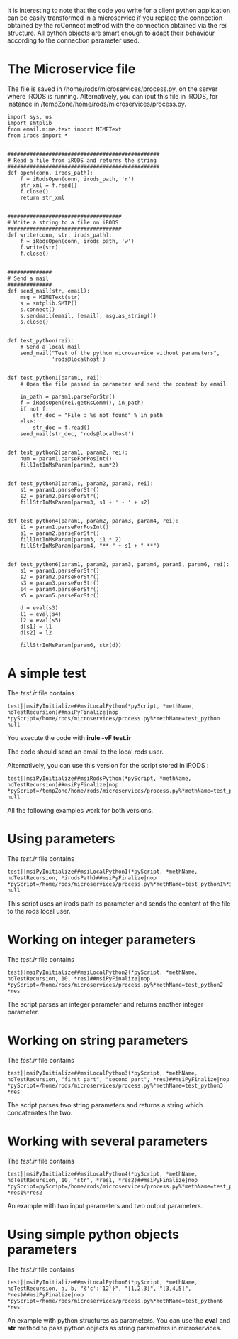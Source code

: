 It is interesting to note that the code you write for a client python application can be easily transformed in a microservice if you replace the connection obtained by the rcConnect method with the connection obtained via the rei structure. All python objects are smart enough to adapt their behaviour according to the connection parameter used.

# The Microservice file #

The file is saved in /home/rods/microservices/process.py, on the server where iRODS is running.
Alternatively, you can iput this file in iRODS, for instance in /tempZone/home/rods/microservices/process.py.

```
import sys, os
import smtplib
from email.mime.text import MIMEText
from irods import *


################################################
# Read a file from iRODS and returns the string
################################################
def open(conn, irods_path):
    f = iRodsOpen(conn, irods_path, 'r')            
    str_xml = f.read()    
    f.close()
    return str_xml


####################################
# Write a string to a file on iRODS
####################################
def write(conn, str, irods_path):
    f = iRodsOpen(conn, irods_path, 'w')
    f.write(str)
    f.close()
    
 
##############
# Send a mail
##############   
def send_mail(str, email):
    msg = MIMEText(str)
    s = smtplib.SMTP()
    s.connect()
    s.sendmail(email, [email], msg.as_string())
    s.close()

    
def test_python(rei):
    # Send a local mail
    send_mail("Test of the python microservice without parameters", 
              'rods@localhost')
              
    
def test_python1(param1, rei):
    # Open the file passed in parameter and send the content by email
        
    in_path = param1.parseForStr()
    f = iRodsOpen(rei.getRsComm(), in_path)    
    if not f:
        str_doc = "File : %s not found" % in_path
    else:
        str_doc = f.read()
    send_mail(str_doc, 'rods@localhost')
    
    
def test_python2(param1, param2, rei):
    num = param1.parseForPosInt()
    fillIntInMsParam(param2, num*2)
    
    
def test_python3(param1, param2, param3, rei):
    s1 = param1.parseForStr()
    s2 = param2.parseForStr()
    fillStrInMsParam(param3, s1 + ' - ' + s2)
    
    
def test_python4(param1, param2, param3, param4, rei):
    i1 = param1.parseForPosInt()
    s1 = param2.parseForStr()
    fillIntInMsParam(param3, i1 * 2)
    fillStrInMsParam(param4, "** " + s1 + " **")
    
    
def test_python6(param1, param2, param3, param4, param5, param6, rei):
    s1 = param1.parseForStr()
    s2 = param2.parseForStr()
    s3 = param3.parseForStr()
    s4 = param4.parseForStr()
    s5 = param5.parseForStr()
    
    d = eval(s3)
    l1 = eval(s4)
    l2 = eval(s5)
    d[s1] = l1
    d[s2] = l2
    
    fillStrInMsParam(param6, str(d))
```



# A simple test #

The _test.ir_ file contains

```
test||msiPyInitialize##msiLocalPython(*pyScript, *methName, noTestRecursion)##msiPyFinalize|nop
*pyScript=/home/rods/microservices/process.py%*methName=test_python
null
```

You execute the code with **irule -vF test.ir**

The code should send an email to the local rods user.

Alternatively, you can use this version for the script stored in iRODS :

```
test||msiPyInitialize##msiRodsPython(*pyScript, *methName, noTestRecursion)##msiPyFinalize|nop
*pyScript=/tempZone/home/rods/microservices/process.py%*methName=test_python
null
```

All the following examples work for both versions.


# Using parameters #

The _test.ir_ file contains

```
test||msiPyInitialize##msiLocalPython1(*pyScript, *methName, noTestRecursion, *irodsPath)##msiPyFinalize|nop
*pyScript=/home/rods/microservices/process.py%*methName=test_python1%*irodsPath=/tempZone/home/cheshire/test.txt
null
```

This script uses an irods path as parameter and sends the content of the file to the rods local user.

# Working on integer parameters #

The _test.ir_ file contains

```
test||msiPyInitialize##msiLocalPython2(*pyScript, *methName, noTestRecursion, 10, *res)##msiPyFinalize|nop
*pyScript=/home/rods/microservices/process.py%*methName=test_python2
*res
```

The script parses an integer parameter and returns another integer parameter.


# Working on string parameters #

The _test.ir_ file contains

```
test||msiPyInitialize##msiLocalPython3(*pyScript, *methName, noTestRecursion, "first part", "second part", *res)##msiPyFinalize|nop
*pyScript=/home/rods/microservices/process.py%*methName=test_python3
*res
```

The script parses two string parameters and returns a string which concatenates the two.


# Working with several parameters #

The _test.ir_ file contains

```
test||msiPyInitialize##msiLocalPython4(*pyScript, *methName, noTestRecursion, 10, "str", *res1, *res2)##msiPyFinalize|nop
*pyScript=pyScript=/home/rods/microservices/process.py%*methName=test_python4
*res1%*res2
```

An example with two input parameters and two output parameters.



# Using simple python objects parameters #

The _test.ir_ file contains

```
test||msiPyInitialize##msiLocalPython6(*pyScript, *methName, noTestRecursion, a, b, "{'c':'12'}", "[1,2,3]", "[3,4,5]", *res)##msiPyFinalize|nop
*pyScript=/home/rods/microservices/process.py%*methName=test_python6
*res
```

An example with python structures as parameters. You can use the **eval** and **str** method to pass python objects as string parameters in microservices.


